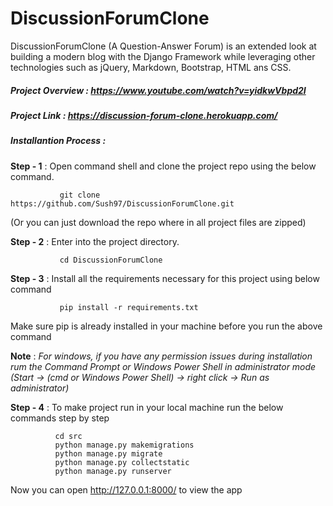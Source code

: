

# DiscussionForumClone

DiscussionForumClone (A Question-Answer Forum) is an extended look at building a modern blog with the Django Framework while leveraging other technologies such as jQuery, Markdown, Bootstrap, HTML ans CSS.

##### Project Overview : https://www.youtube.com/watch?v=yidkwVbpd2I
                          
##### Project Link : https://discussion-forum-clone.herokuapp.com/


##### Installantion Process : 
**Step - 1** : Open command shell and clone the project repo using the below command.     
                 
               git clone https://github.com/Sush97/DiscussionForumClone.git
   (Or you can just download the repo where in all project files are zipped)
                
**Step - 2** : Enter into the project directory.
                
               cd DiscussionForumClone
                 
**Step - 3** : Install all the requirements necessary for this project using below command
                  
               pip install -r requirements.txt 
               
   Make sure pip is already installed in your machine before you run the above command
                  
   **Note** : _For windows, if you have any permission issues during installation rum the Command Prompt or Windows Power Shell in administrator mode (Start -> (cmd or Windows Power Shell) -> right click -> Run as administrator)_
                 
                 
**Step - 4** : To make project run in your local machine run the below commands step by step
              
              cd src
              python manage.py makemigrations
              python manage.py migrate
              python manage.py collectstatic
              python manage.py runserver
              
   Now you can open http://127.0.0.1:8000/ to view the app 
